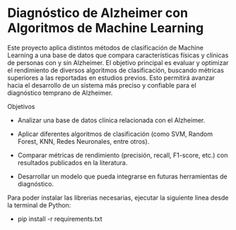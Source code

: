 # Diagnóstico de Alzheimer con Algoritmos de Machine Learning
Este proyecto aplica distintos métodos de clasificación de Machine Learning a una base de datos que compara características físicas y clínicas de personas con y sin Alzheimer.
El objetivo principal es evaluar y optimizar el rendimiento de diversos algoritmos de clasificación, buscando métricas superiores a las reportadas en estudios previos. Esto permitirá avanzar hacia el desarrollo de un sistema más preciso y confiable para el diagnóstico temprano de Alzheimer.

Objetivos
- Analizar una base de datos clínica relacionada con el Alzheimer.

- Aplicar diferentes algoritmos de clasificación (como SVM, Random Forest, KNN, Redes Neuronales, entre otros).

- Comparar métricas de rendimiento (precisión, recall, F1-score, etc.) con resultados publicados en la literatura.

- Desarrollar un modelo que pueda integrarse en futuras herramientas de diagnóstico.

Para poder instalar las librerias necesarias, ejecutar la siguiente linea desde la terminal de Python:
- pip install -r requirements.txt



